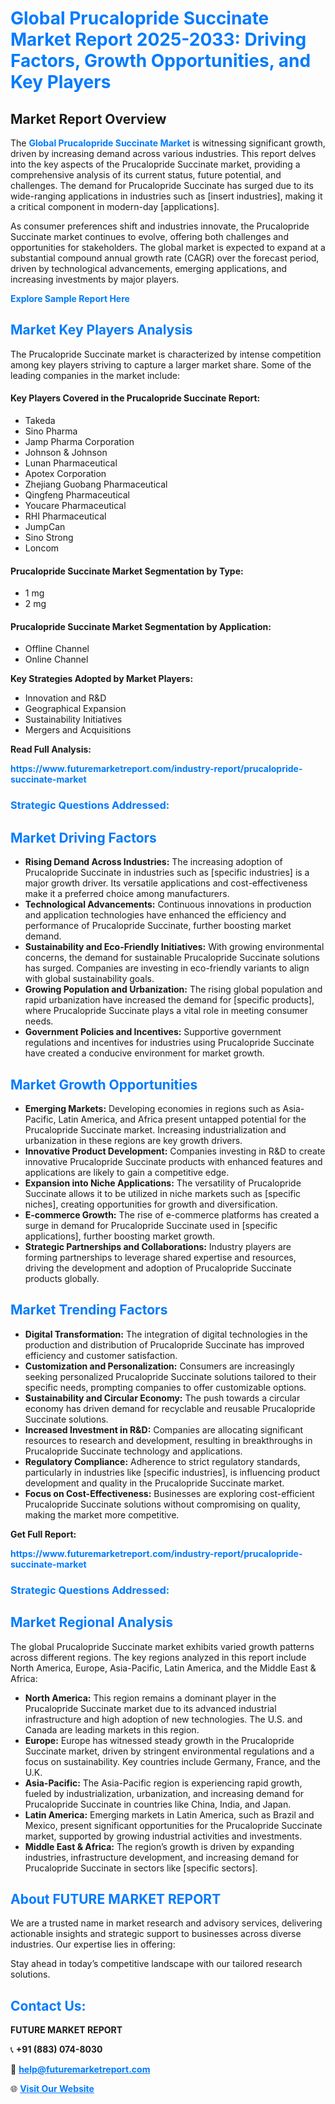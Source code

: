 <h1 style="color: #007BFF;">Global Prucalopride Succinate Market Report 2025-2033: Driving Factors, Growth Opportunities, and Key Players</h1>

<section id="overview">
<h2>Market Report Overview</h2>
<p>The <a href="https://www.futuremarketreport.com/industry-report/prucalopride-succinate-market" style="color: #007BFF; text-decoration: none;"><strong>Global Prucalopride Succinate Market</strong></a> is witnessing significant growth, driven by increasing demand across various industries. This report delves into the key aspects of the Prucalopride Succinate market, providing a comprehensive analysis of its current status, future potential, and challenges. The demand for Prucalopride Succinate has surged due to its wide-ranging applications in industries such as [insert industries], making it a critical component in modern-day [applications].</p>
<p>As consumer preferences shift and industries innovate, the Prucalopride Succinate market continues to evolve, offering both challenges and opportunities for stakeholders. The global market is expected to expand at a substantial compound annual growth rate (CAGR) over the forecast period, driven by technological advancements, emerging applications, and increasing investments by major players.</p>
</section>

<section id="overview">
<p><a href="https://www.futuremarketreport.com/request-sample/reportId=79241" style="color: #007BFF; text-decoration: none;"><strong>Explore Sample Report Here</strong></a></p>
</section>

<section id="key-players">
<h2 style="color: #007BFF;">Market Key Players Analysis</h2>
<p>The Prucalopride Succinate market is characterized by intense competition among key players striving to capture a larger market share. Some of the leading companies in the market include:</p>
<h4>Key Players Covered in the Prucalopride Succinate Report:</h4>
<ul><li>Takeda</li><li>Sino Pharma</li><li>Jamp Pharma Corporation</li><li>Johnson &amp; Johnson</li><li>Lunan Pharmaceutical</li><li>Apotex Corporation</li><li>Zhejiang Guobang Pharmaceutical</li><li>Qingfeng Pharmaceutical</li><li>Youcare Pharmaceutical</li><li>RHI Pharmaceutical</li><li>JumpCan</li><li>Sino Strong</li><li>Loncom</li></ul>
<h4>Prucalopride Succinate Market Segmentation by Type:</h4>
<ul><li>1 mg</li><li>2 mg</li></ul>

<h4>Prucalopride Succinate Market Segmentation by Application:</h4>
<ul><li>Offline Channel</li><li>Online Channel</li></ul>
<p><strong>Key Strategies Adopted by Market Players:</strong></p>
<ul>
<li>Innovation and R&D</li>
<li>Geographical Expansion</li>
<li>Sustainability Initiatives</li>
<li>Mergers and Acquisitions</li>
</ul>
</section>

<section>
<p><strong>Read Full Analysis: </strong></p><a href="https://www.futuremarketreport.com/industry-report/prucalopride-succinate-market" style="color: #007BFF; text-decoration: none;"><strong>https://www.futuremarketreport.com/industry-report/prucalopride-succinate-market</strong></a>
<h3 style="color: #007BFF;">Strategic Questions Addressed:</h3>
</section>

<section id="driving-factors">
<h2 style="color: #007BFF;">Market Driving Factors</h2>
<ul>
<li><strong>Rising Demand Across Industries:</strong> The increasing adoption of Prucalopride Succinate in industries such as [specific industries] is a major growth driver. Its versatile applications and cost-effectiveness make it a preferred choice among manufacturers.</li>
<li><strong>Technological Advancements:</strong> Continuous innovations in production and application technologies have enhanced the efficiency and performance of Prucalopride Succinate, further boosting market demand.</li>
<li><strong>Sustainability and Eco-Friendly Initiatives:</strong> With growing environmental concerns, the demand for sustainable Prucalopride Succinate solutions has surged. Companies are investing in eco-friendly variants to align with global sustainability goals.</li>
<li><strong>Growing Population and Urbanization:</strong> The rising global population and rapid urbanization have increased the demand for [specific products], where Prucalopride Succinate plays a vital role in meeting consumer needs.</li>
<li><strong>Government Policies and Incentives:</strong> Supportive government regulations and incentives for industries using Prucalopride Succinate have created a conducive environment for market growth.</li>
</ul>
</section>

<section id="growth-opportunities">
<h2 style="color: #007BFF;">Market Growth Opportunities</h2>
<ul>
<li><strong>Emerging Markets:</strong> Developing economies in regions such as Asia-Pacific, Latin America, and Africa present untapped potential for the Prucalopride Succinate market. Increasing industrialization and urbanization in these regions are key growth drivers.</li>
<li><strong>Innovative Product Development:</strong> Companies investing in R&D to create innovative Prucalopride Succinate products with enhanced features and applications are likely to gain a competitive edge.</li>
<li><strong>Expansion into Niche Applications:</strong> The versatility of Prucalopride Succinate allows it to be utilized in niche markets such as [specific niches], creating opportunities for growth and diversification.</li>
<li><strong>E-commerce Growth:</strong> The rise of e-commerce platforms has created a surge in demand for Prucalopride Succinate used in [specific applications], further boosting market growth.</li>
<li><strong>Strategic Partnerships and Collaborations:</strong> Industry players are forming partnerships to leverage shared expertise and resources, driving the development and adoption of Prucalopride Succinate products globally.</li>
</ul>
</section>

<section id="trending-factors">
<h2 style="color: #007BFF;">Market Trending Factors</h2>
<ul>
<li><strong>Digital Transformation:</strong> The integration of digital technologies in the production and distribution of Prucalopride Succinate has improved efficiency and customer satisfaction.</li>
<li><strong>Customization and Personalization:</strong> Consumers are increasingly seeking personalized Prucalopride Succinate solutions tailored to their specific needs, prompting companies to offer customizable options.</li>
<li><strong>Sustainability and Circular Economy:</strong> The push towards a circular economy has driven demand for recyclable and reusable Prucalopride Succinate solutions.</li>
<li><strong>Increased Investment in R&D:</strong> Companies are allocating significant resources to research and development, resulting in breakthroughs in Prucalopride Succinate technology and applications.</li>
<li><strong>Regulatory Compliance:</strong> Adherence to strict regulatory standards, particularly in industries like [specific industries], is influencing product development and quality in the Prucalopride Succinate market.</li>
<li><strong>Focus on Cost-Effectiveness:</strong> Businesses are exploring cost-efficient Prucalopride Succinate solutions without compromising on quality, making the market more competitive.</li>
</ul>
</section>

<section>
<p><strong>Get Full Report: </strong></p><a href="https://www.futuremarketreport.com/industry-report/prucalopride-succinate-market" style="color: #007BFF; text-decoration: none;"><strong>https://www.futuremarketreport.com/industry-report/prucalopride-succinate-market</strong></a>
<h3 style="color: #007BFF;">Strategic Questions Addressed:</h3>
</section>


<section id="regional-analysis">
<h2 style="color: #007BFF;">Market Regional Analysis</h2>
<p>The global Prucalopride Succinate market exhibits varied growth patterns across different regions. The key regions analyzed in this report include North America, Europe, Asia-Pacific, Latin America, and the Middle East & Africa:</p>
<ul>
<li><strong>North America:</strong> This region remains a dominant player in the Prucalopride Succinate market due to its advanced industrial infrastructure and high adoption of new technologies. The U.S. and Canada are leading markets in this region.</li>
<li><strong>Europe:</strong> Europe has witnessed steady growth in the Prucalopride Succinate market, driven by stringent environmental regulations and a focus on sustainability. Key countries include Germany, France, and the U.K.</li>
<li><strong>Asia-Pacific:</strong> The Asia-Pacific region is experiencing rapid growth, fueled by industrialization, urbanization, and increasing demand for Prucalopride Succinate in countries like China, India, and Japan.</li>
<li><strong>Latin America:</strong> Emerging markets in Latin America, such as Brazil and Mexico, present significant opportunities for the Prucalopride Succinate market, supported by growing industrial activities and investments.</li>
<li><strong>Middle East & Africa:</strong> The region’s growth is driven by expanding industries, infrastructure development, and increasing demand for Prucalopride Succinate in sectors like [specific sectors].</li>
</ul>
</section>

<footer>
<h2 style="color: #007BFF;">About FUTURE MARKET REPORT</h2>
<p>We are a trusted name in market research and advisory services, delivering actionable insights and strategic support to businesses across diverse industries. Our expertise lies in offering:</p>

<p>Stay ahead in today’s competitive landscape with our tailored research solutions.</p>

<h2 style="color: #007BFF;">Contact Us:</h2>
<p><strong>FUTURE MARKET REPORT</strong></p>
<p>📞 <strong>+91 (883) 074-8030</strong></p>
<p>📧 <strong><a href="mailto:help@futuremarketreport.com" style="color: #007BFF;">help@futuremarketreport.com</a></strong></p>
<p>🌐 <strong><a href="https://www.futuremarketreport.com/" style="color: #007BFF;">Visit Our Website</a></strong></p>
</footer>